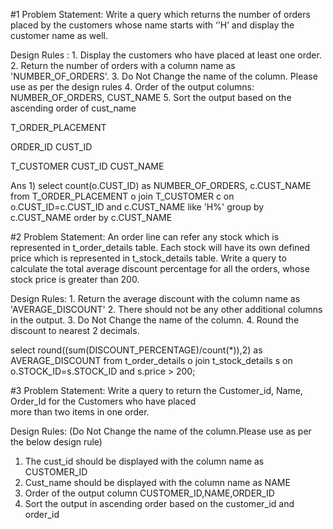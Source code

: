 #1 Problem Statement: 
 Write a query which returns the number of orders placed by the customers whose name starts with ‘'H’ and display the customer name as well.  
 
Design Rules :  1. Display the customers who have placed at least one order.
2. Return the number of orders with a column name as 'NUMBER_OF_ORDERS'.
3. Do Not Change the name of the column. Please use as per the design rules
4. Order of the output columns: NUMBER_OF_ORDERS, CUST_NAME
5. Sort the output based on the ascending order of cust_name

T_ORDER_PLACEMENT

ORDER_ID CUST_ID 

T_CUSTOMER
CUST_ID CUST_NAME  

Ans 1) select count(o.CUST_ID) as NUMBER_OF_ORDERS, c.CUST_NAME from T_ORDER_PLACEMENT o join T_CUSTOMER c 
on o.CUST_ID=c.CUST_ID and c.CUST_NAME like 'H%' group by c.CUST_NAME order by c.CUST_NAME

#2 Problem Statement: 
 An order line can refer any stock which is represented in t_order_details table. 
 Each stock will have its own defined price which is represented in t_stock_details table. 
 Write a query to calculate the total average discount percentage for all the orders, 
 whose stock price is greater than 200. 

Design Rules:  1. Return the average discount with the column name as 'AVERAGE_DISCOUNT'
2. There should not be any other additional columns in the output.
3. Do Not Change the name of the column.
4. Round the discount to nearest 2 decimals.

select round((sum(DISCOUNT_PERCENTAGE)/count(*)),2) as AVERAGE_DISCOUNT from t_order_details o join t_stock_details s 
on o.STOCK_ID=s.STOCK_ID and s.price > 200;


#3 Problem Statement: 
 Write a query to return the Customer_id, Name, Order_Id for the Customers who have placed  
 more than two items in one order. 

Design Rules: (Do Not Change the name of the column.Please use as per the below design rule) 
 1. The cust_id should be displayed with the column name as CUSTOMER_ID 
 2. Cust_name should be displayed with the column name as NAME 
 3. Order of the output column CUSTOMER_ID,NAME,ORDER_ID 
 4. Sort the output in ascending order based on the customer_id and order_id 
